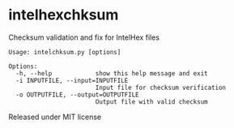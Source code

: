 # intelhexchksum
Checksum validation and fix for IntelHex files

```
Usage: intelchksum.py [options]

Options:
  -h, --help            show this help message and exit
  -i INPUTFILE, --input=INPUTFILE
                        Input file for checksum verification
  -o OUTPUTFILE, --output=OUTPUTFILE
                        Output file with valid checksum
```
Released under MIT license
